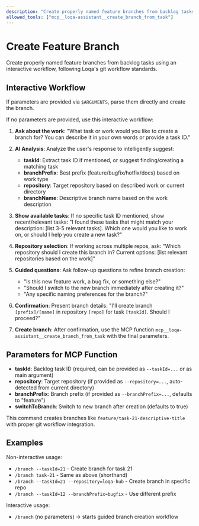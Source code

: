 ```yaml
---
description: "Create properly named feature branches from backlog tasks"
allowed_tools: ["mcp__loqa-assistant__create_branch_from_task"]
---
```


# Create Feature Branch

Create properly named feature branches from backlog tasks using an interactive workflow, following Loqa's git workflow standards.

## Interactive Workflow

If parameters are provided via `$ARGUMENTS`, parse them directly and create the branch.

If no parameters are provided, use this interactive workflow:

1. **Ask about the work**: "What task or work would you like to create a branch for? You can describe it in your own words or provide a task ID."

2. **AI Analysis**: Analyze the user's response to intelligently suggest:
   - **taskId**: Extract task ID if mentioned, or suggest finding/creating a matching task
   - **branchPrefix**: Best prefix (feature/bugfix/hotfix/docs) based on work type
   - **repository**: Target repository based on described work or current directory
   - **branchName**: Descriptive branch name based on the work description

3. **Show available tasks**: If no specific task ID mentioned, show recent/relevant tasks: "I found these tasks that might match your description: [list 3-5 relevant tasks]. Which one would you like to work on, or should I help you create a new task?"

4. **Repository selection**: If working across multiple repos, ask: "Which repository should I create this branch in? Current options: [list relevant repositories based on the work]"

5. **Guided questions**: Ask follow-up questions to refine branch creation:
   - "Is this new feature work, a bug fix, or something else?"
   - "Should I switch to the new branch immediately after creating it?"
   - "Any specific naming preferences for the branch?"

6. **Confirmation**: Present branch details: "I'll create branch `[prefix]/[name]` in repository `[repo]` for task `[taskId]`. Should I proceed?"

7. **Create branch**: After confirmation, use the MCP function `mcp__loqa-assistant__create_branch_from_task` with the final parameters.

## Parameters for MCP Function

- **taskId**: Backlog task ID (required, can be provided as `--taskId=...` or as main argument)
- **repository**: Target repository (if provided as `--repository=...`, auto-detected from current directory)
- **branchPrefix**: Branch prefix (if provided as `--branchPrefix=...`, defaults to "feature")
- **switchToBranch**: Switch to new branch after creation (defaults to true)

This command creates branches like `feature/task-21-descriptive-title` with proper git workflow integration.

## Examples

Non-interactive usage:
- `/branch --taskId=21` - Create branch for task 21
- `/branch task-21` - Same as above (shorthand)
- `/branch --taskId=21 --repository=loqa-hub` - Create branch in specific repo
- `/branch --taskId=12 --branchPrefix=bugfix` - Use different prefix

Interactive usage:
- `/branch` (no parameters) → starts guided branch creation workflow